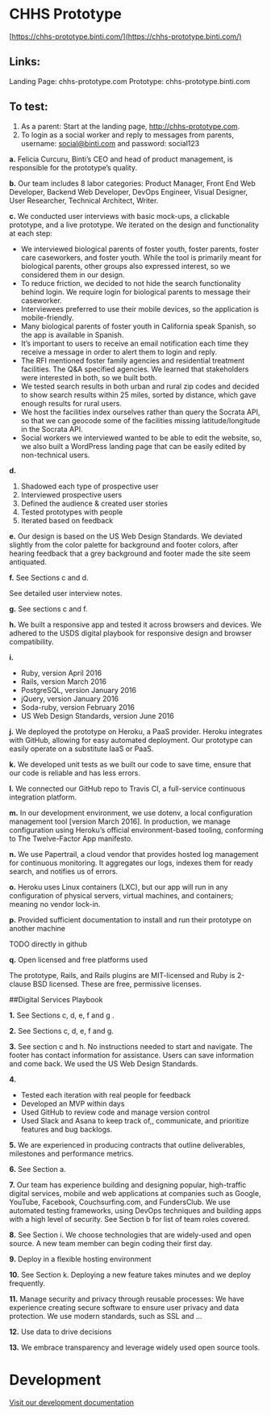 # CHHS Prototype

[https://chhs-prototype.binti.com/](https://chhs-prototype.binti.com/)

## Links:
Landing Page: chhs-prototype.com
Prototype: chhs-prototype.binti.com

## To test:
1. As a parent: Start at the landing page, http://chhs-prototype.com.
2. To login as a social worker and reply to messages from parents, username: social@binti.com and password: social123

**a.** Felicia Curcuru, Binti’s CEO and head of product management, is responsible for the prototype’s quality.

**b.** Our team includes 8 labor categories: Product Manager, Front End Web Developer, Backend Web Developer, DevOps Engineer, Visual Designer, User Researcher, Technical Architect, Writer.

**c.** We conducted user interviews with basic mock-ups, a clickable prototype, and a live prototype. We iterated on the design and functionality at each step:
* We interviewed biological parents of foster youth, foster parents, foster care caseworkers, and foster youth. While the tool is primarily meant for biological parents, other groups also expressed interest, so we considered them in our design.
* To reduce friction, we decided to not hide the search functionality behind login. We require login for biological parents to message their caseworker.
* Interviewees preferred to use their mobile devices, so the application is mobile-friendly. 
* Many biological parents of foster youth in California speak Spanish, so the app is available in Spanish.
* It’s important to users to receive an email notification each time they receive a message in order to alert them to login and reply.
* The RFI mentioned foster family agencies and residential treatment facilities. The Q&A specified agencies. We learned that stakeholders were interested in both, so we built both.
* We tested search results in both urban and rural zip codes and decided to show search results within 25 miles, sorted by distance, which gave enough results for rural users. 
* We host the facilities index ourselves rather than query the Socrata API, so that we can geocode some of the facilities missing latitude/longitude in the Socrata API.
* Social workers we interviewed wanted to be able to edit the website, so, we also built a WordPress landing page that can be easily edited by non-technical users. 

**d.**

1. Shadowed each type of prospective user 
2. Interviewed prospective users 
3. Defined the audience & created user stories 
4. Tested prototypes with people 
5. Iterated based on feedback

**e.** Our design is based on the US Web Design Standards. We deviated slightly from the color palette for background and footer colors, after hearing feedback that a grey background and footer made the site seem antiquated.

**f.** See Sections c and d.

See detailed user interview notes.

**g.** See sections c and f.

**h.** We built a responsive app and tested it across browsers and devices. We adhered to the USDS digital playbook for responsive design and browser compatibility.

**i.**

* Ruby, version April 2016
* Rails, version March 2016
* PostgreSQL, version January 2016
* jQuery, version January 2016
* Soda-ruby, version February 2016
* US Web Design Standards, version June 2016

**j.** We deployed the prototype on Heroku, a PaaS provider. Heroku integrates with GitHub, allowing for easy automated deployment. Our prototype can easily operate on a substitute IaaS or PaaS.

**k.** We developed unit tests as we built our code to save time, ensure that our code is reliable and has less errors. 

**l.** We connected our GitHub repo to Travis CI, a full-service continuous integration platform. 

**m.** In our development environment, we use dotenv, a local configuration management tool [version March 2016]. In production, we manage configuration using Heroku’s official environment-based tooling, conforming to The Twelve-Factor App manifesto.

**n.** We use Papertrail, a cloud vendor that provides hosted log management for continuous monitoring. It aggregates our logs, indexes them for ready search, and notifies us of errors. 

**o.** Heroku uses Linux containers (LXC), but our app will run in any configuration of physical servers, virtual machines, and containers; meaning no vendor lock-in. 

**p.** Provided sufficient documentation to install and run their prototype on another machine

TODO directly in github

**q.** Open licensed and free platforms used 

The prototype, Rails, and Rails plugins are MIT-licensed and Ruby is 2-clause BSD licensed. These are free, permissive licenses.

##Digital Services Playbook 

**1.** See Sections c, d, e, f and g .

**2.** See Sections c, d, e, f and g. 

**3.** See section c and h. No instructions needed to start and navigate. The footer has contact information for assistance. Users can save information and come back. We used the US Web Design Standards.

**4.**
* Tested each iteration with real people for feedback
* Developed an MVP within days
* Used GitHub to review code and manage version control 
* Used Slack and Asana to keep track of,, communicate, and prioritize features and bug backlogs.

**5.** We are experienced in producing contracts that outline deliverables, milestones and performance metrics.

**6.** See Section a.

**7.** Our team has experience building and designing popular, high-traffic digital services, mobile and web applications at companies such as Google, YouTube, Facebook, Couchsurfing.com, and FundersClub. We use automated testing frameworks, using DevOps techniques and building apps with a high level of security. See Section b for list of team roles covered.

**8.** See Section i. We choose technologies that are widely-used and open source. A new team member can begin coding their first day.

**9.** Deploy in a flexible hosting environment

**10.** See Section k. Deploying a new feature takes minutes and we deploy frequently. 

**11.** Manage security and privacy through reusable processes: We have experience creating secure software to ensure user privacy and data protection. We use modern standards, such as SSL and … 

**12.** Use data to drive decisions

**13.** We embrace transparency and leverage widely used open source tools.

# Development

[Visit our development documentation](DEVELOPMENT.md)
